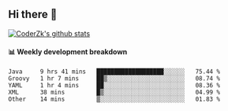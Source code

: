 ## Hi there 👋

[![CoderZk's github stats](https://github-readme-stats.vercel.app/api?username=zhoukuo123&show_icons=true&count_private=true)](https://github.com/anuraghazra/github-readme-stats)

#### :bar_chart: Weekly development breakdown

<!--START_SECTION:waka-->
```text
Java     9 hrs 41 mins   ███████████████████░░░░░░   75.44 % 
Groovy   1 hr 7 mins     ██▒░░░░░░░░░░░░░░░░░░░░░░   08.74 % 
YAML     1 hr 4 mins     ██░░░░░░░░░░░░░░░░░░░░░░░   08.36 % 
XML      38 mins         █▒░░░░░░░░░░░░░░░░░░░░░░░   04.99 % 
Other    14 mins         ▒░░░░░░░░░░░░░░░░░░░░░░░░   01.83 % 
```
<!--END_SECTION:waka-->
